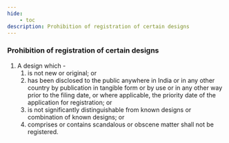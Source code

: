 ```yaml
---
hide:
    - toc
description: Prohibition of registration of certain designs
---
```


### Prohibition of registration of certain designs

1. A design which -
    1. is not new or original; or
    2. has been disclosed to the public anywhere in India or in any other country by publication in tangible form or by use or in any other way prior to the filing date, or where applicable, the priority date of the application for registration; or
    3. is not significantly distinguishable from known designs or combination of known designs; or
    4. comprises or contains scandalous or obscene matter shall not be registered.
